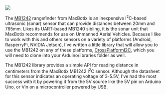 <img src="mb1242.jpg">

The [MB1242](http://www.maxbotix.com/Ultrasonic_Sensors/MB1242.htm) 
rangefinder from MaxBotix is an inexpensive I<sup>2</sup>C-based ultrasonic (sonar) sensor that can provide
distances between 20mm and 765mm.  Likes its UART-based MB1240 sibling, it is the sonar unit that MaxBotix
recommends for use on Unmanned Aerial Vehicles.  Because I like to work with
this and others sensors on a variety of platforms (Android, RasperryPi, NVIDIA Jetson), I've written
a little library that will allow you to use the MB1242 on any of these
platforms, [CrossPlatformI2C](https://github.com/simondlevy/CrossPlatformI2C), which you will need to clone into
your Arduino/libraries folder as well.

The MB1242 library provides a simple API for reading distance in centimeters
from the MaxBotix MB1242 I<sup>2</sup>C sensor.  Although the datasheet for this sensor
indicates an operating voltage of 3-5.5V, I've had the most success with it by powering it from
the 5V source like the 5V pin on Arduino Uno, or Vin on a microcontroller powered by USB.
